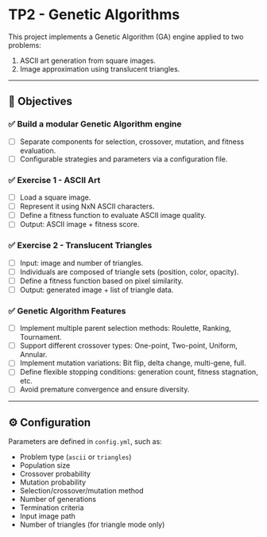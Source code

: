# TP2 - Genetic Algorithms

This project implements a Genetic Algorithm (GA) engine applied to two problems:

1. ASCII art generation from square images.
2. Image approximation using translucent triangles.

---

## 🧠 Objectives

### ✅ Build a modular Genetic Algorithm engine
- [ ] Separate components for selection, crossover, mutation, and fitness evaluation.
- [ ] Configurable strategies and parameters via a configuration file.

### ✅ Exercise 1 - ASCII Art
- [ ] Load a square image.
- [ ] Represent it using NxN ASCII characters.
- [ ] Define a fitness function to evaluate ASCII image quality.
- [ ] Output: ASCII image + fitness score.

### ✅ Exercise 2 - Translucent Triangles
- [ ] Input: image and number of triangles.
- [ ] Individuals are composed of triangle sets (position, color, opacity).
- [ ] Define a fitness function based on pixel similarity.
- [ ] Output: generated image + list of triangle data.

### ✅ Genetic Algorithm Features
- [ ] Implement multiple parent selection methods: Roulette, Ranking, Tournament.
- [ ] Support different crossover types: One-point, Two-point, Uniform, Annular.
- [ ] Implement mutation variations: Bit flip, delta change, multi-gene, full.
- [ ] Define flexible stopping conditions: generation count, fitness stagnation, etc.
- [ ] Avoid premature convergence and ensure diversity.

---

## ⚙️ Configuration

Parameters are defined in `config.yml`, such as:
- Problem type (`ascii` or `triangles`)
- Population size
- Crossover probability
- Mutation probability
- Selection/crossover/mutation method
- Number of generations
- Termination criteria
- Input image path
- Number of triangles (for triangle mode only)
